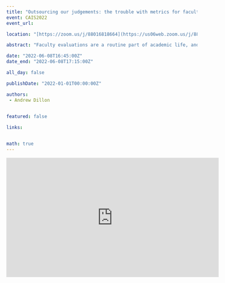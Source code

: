 ```yaml
---
title: "Outsourcing our judgements: the trouble with metrics for faculty evaluations"
event: CAIS2022
event_url: 

location: "[https://zoom.us/j/88016818664](https://us06web.zoom.us/j/88016818664?wd=bWlEMk1oZ3FyWTVFNXZISUh4dlZJdz09)"

abstract: "Faculty evaluations are a routine part of academic life, and theoretically serve to ensure fair hiring, promotion, and reward practices. In the search for efficiency, many universities are placing increased emphasis on quantitative measures that are flawed and which incorporate a bias toward team science and multi-authored work. The long-term consequences for certain types of research and scholarship in LIS are discussed, and academic leadership in the field is asked to act."

date: "2022-06-08T16:45:00Z"
date_end: "2022-06-08T17:15:00Z"

all_day: false

publishDate: "2022-01-01T00:00:00Z"

authors:
 - Andrew Dillon
 

featured: false

links:


math: true
---
```


<iframe width="560" height="315" src="https://www.youtube.com/embed/6Fl8gMDAkQQ" title="YouTube video player" frameborder="0" allow="accelerometer; autoplay; clipboard-write; encrypted-media; gyroscope; picture-in-picture" allowfullscreen></iframe>
